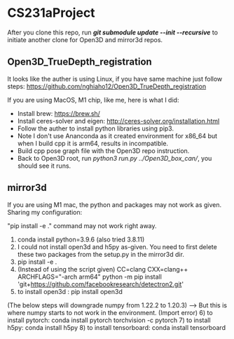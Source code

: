 # CS231aProject
After you clone this repo, run ***git submodule update --init --recursive*** to initiate another clone for Open3D and mirror3d repos.

## Open3D_TrueDepth_registration
It looks like the auther is using Linux, if you have same machine just follow steps: https://github.com/nghiaho12/Open3D_TrueDepth_registration  

If you are using MacOS, M1 chip, like me, here is what I did:  
 - Install brew: https://brew.sh/  
 - Install ceres-solver and eigen: http://ceres-solver.org/installation.html  
 - Follow the auther to install python libraries using pip3.  
 - Note I don't use Ananconda as it created environment for x86_64 but when I build cpp it is arm64, results in incompatible.  
 - Build cpp pose graph file with the Open3D repo instruction.  
 - Back to Open3D root, run *python3 run.py ../Open3D_box_can/*, you should see it runs.  

## mirror3d

If you are using M1 mac, the python and packages may not work as given. Sharing my configuration:

"pip install -e ." command may not work right away. 

1) conda install python=3.9.6  (also tried 3.8.11)
2) I could not install open3d and h5py as-given. You need to first delete these two packages from the setup.py in the mirror3d dir.
3) pip install -e .
4) (Instead of using the script given) CC=clang CXX=clang++ ARCHFLAGS="-arch arm64" python -m pip install 'git+https://github.com/facebookresearch/detectron2.git'
5) to install open3d : pip install open3d

(The below steps will downgrade numpy from 1.22.2 to 1.20.3) --> But this is where numpy starts to not work in the environment. (Import error) 
6) to install pytorch: conda install pytorch torchvision -c pytorch
7) to install h5py: conda install h5py
8) to install tensorboard: conda install tensorboard


